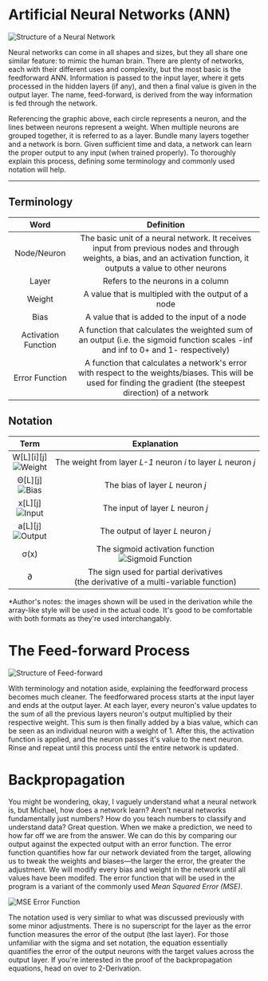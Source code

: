 # Artificial Neural Networks (ANN)

![Structure of a Neural Network](https://i.imgur.com/zYBMAV1.png)

Neural networks can come in all shapes and sizes, but they all share one similar feature: to mimic the human brain. There are plenty of networks, each with their different uses and complexity, but the most basic is the feedforward ANN. Information is passed to the input layer, where it gets processed in the hidden layers (if any), and then a final value is given in the output layer. The name, feed-forward, is derived from the way information is fed through the network.

Referencing the graphic above, each circle represents a neuron, and the lines between neurons represent a weight. When multiple neurons are grouped together, it is referred to as a layer. Bundle many layers together and a network is born. Given sufficient time and data, a network can learn the proper output to any input (when trained properly). To thoroughly explain this process, defining some terminology and commonly used notation will help.

--- 
<!--- <br> to create new line --->

## Terminology

| Word | Definition |
|:-:|:-:|
| Node/Neuron | The basic unit of a neural network. It receives input from previous nodes and through weights, a bias, and an activation function, it outputs a value to other neurons| 
| Layer | Refers to the neurons in a column|
| Weight | A value that is multipled with the output of a node| 
| Bias | A value that is added to the input of a node |
| Activation Function | A function that calculates the weighted sum of an output (i.e. the sigmoid function scales -inf and inf to 0+ and 1- respectively)
| Error Function | A function that calculates a network's error with respect to the weights/biases. This will be used for finding the gradient (the steepest direction) of a network|


## Notation

| Term | Explanation |
|:-:|:-:|
| W[L][i][j]<br>![Weight](https://i.imgur.com/eBgXthq.png) | The weight from layer *L-1* neuron *i* to layer *L* neuron *j* |
| Θ[L][j]<br>![Bias](https://i.imgur.com/FLdwm57.png) | The bias of layer *L* neuron *j* |
| x[L][j]<br>![Input](https://i.imgur.com/0xPdXGE.png) | The input of layer *L* neuron *j* |
| a[L][j]<br>![Output](https://i.imgur.com/CjyuCHE.png) | The output of layer *L* neuron *j* |
| σ(x) | The sigmoid activation function <br>![Sigmoid Function](https://i.imgur.com/GpibRqI.png) |
| ∂ | The sign used for partial derivatives <br> (the derivative of a multi-variable function) |

*Author's notes: the images shown will be used in the derivation while the array-like style will be used in the actual code. It's good to be comfortable with both formats as they're used interchangably.

# The Feed-forward Process

![Structure of Feed-forward](https://i.imgur.com/KjiEv42.png)

With terminology and notation aside, explaining the feedforward process becomes much cleaner. The feedforwared process starts at the input layer and ends at the output layer. At each layer, every neuron's value updates to the sum of all the previous layers neuron's output multiplied by their respective weight. This sum is then finally added by a bias value, which can be seen as an individual neuron with a weight of 1. After this, the activation function is applied, and the neuron passes it's value to the next neuron. Rinse and repeat until this process until the entire network is updated. 

# Backpropagation

You might be wondering, okay, I vaguely understand what a neural network is, but Michael, how does a network learn? Aren't neural networks fundamentally just numbers? How do you teach numbers to classify and understand data? Great question. When we make a prediction, we need to how far off we are from the answer. We can do this by comparing our output against the expected output with an error function. The error function quantifies how far our network deviated from the target, allowing us to tweak the weights and biases—the larger the error, the greater the adjustment. We will modify every bias and weight in the network until all values have been modifed. The error function that will be used in the program is a variant of the commonly used *Mean Squared Error (MSE)*.

![MSE Error Function](https://i.imgur.com/XyHCkid.png)

The notation used is very simliar to what was discussed previously with some minor adjustments. There is no superscript for the layer as the error function measures the error of the output (the last layer). For those unfamiliar with the sigma and set notation, the equation essentially quantifies the error of the output neurons with the target values across the output layer. If you're interested in the proof of the backpropagation equations, head on over to 2-Derivation.